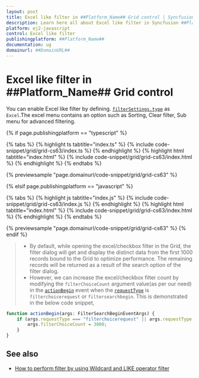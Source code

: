 ```yaml
---
layout: post
title: Excel like filter in ##Platform_Name## Grid control | Syncfusion
description: Learn here all about Excel like filter in Syncfusion ##Platform_Name## Grid control of Syncfusion Essential JS 2 and more.
platform: ej2-javascript
control: Excel like filter 
publishingplatform: ##Platform_Name##
documentation: ug
domainurl: ##DomainURL##
---
```


# Excel like filter in ##Platform_Name## Grid control

You can enable Excel like filter by defining. [`filterSettings.type`](../../api/grid/filterSettings#type) as `Excel`.The excel menu contains an option such as Sorting, Clear filter, Sub menu for advanced filtering.

{% if page.publishingplatform == "typescript" %}

 {% tabs %}
{% highlight ts tabtitle="index.ts" %}
{% include code-snippet/grid/grid-cs63/index.ts %}
{% endhighlight %}
{% highlight html tabtitle="index.html" %}
{% include code-snippet/grid/grid-cs63/index.html %}
{% endhighlight %}
{% endtabs %}
        
{% previewsample "page.domainurl/code-snippet/grid/grid-cs63" %}

{% elsif page.publishingplatform == "javascript" %}

{% tabs %}
{% highlight js tabtitle="index.js" %}
{% include code-snippet/grid/grid-cs63/index.js %}
{% endhighlight %}
{% highlight html tabtitle="index.html" %}
{% include code-snippet/grid/grid-cs63/index.html %}
{% endhighlight %}
{% endtabs %}

{% previewsample "page.domainurl/code-snippet/grid/grid-cs63" %}
{% endif %}

> * By default, while opening the excel/checkbox filter in the Grid, the filter dialog will get and display the distinct data from the first 1000 records bound to the Grid to optimize performance. The remaining records will be returned as a result of the search option of the filter dialog.
> * However, we can increase the excel/checkbox filter count by modifying the `filterChoiceCount` argument value(as per our need) in the [`actionBegin`](../../api/grid/#actionBegin) event when the [`requestType`](../../api/grid/filterEventArgs/#requesttype) is `filterchoicerequest` or `filtersearchbegin`. This is demonstrated in the below code snippet,

```ts
function actionBegin(args: FilterSearchBeginEventArgs) {
    if (args.requestType === "filterchoicerequest" || args.requestType === "filtersearchbegin") {
        args.filterChoiceCount = 3000;
    }
}
```

## See also

* [How to perform filter by using Wildcard and LIKE operator filter](./filtering/#wildcard-and-like-operator-filter)